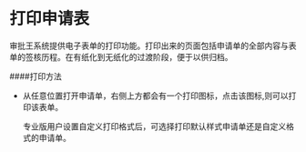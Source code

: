 # 打印申请表
审批王系统提供电子表单的打印功能。打印出来的页面包括申请单的全部内容与表单的签核历程。在有纸化到无纸化的过渡阶段，便于以供归档。

####打印方法

- 从任意位置打开申请单，右侧上方都会有一个打印图标，点击该图标,则可以打印该表单。

  专业版用户设置自定义打印格式后，可选择打印默认样式申请单还是自定义格式的申请单。
